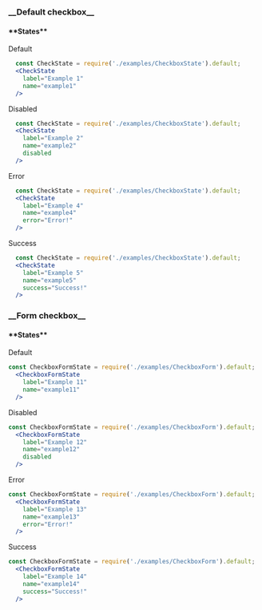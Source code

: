 <h3>__Default checkbox__</h3>
<h4>**States**</h4>

Default
```jsx
  const CheckState = require('./examples/CheckboxState').default;
  <CheckState
    label="Example 1"
    name="example1"
  />
```

Disabled
```jsx
  const CheckState = require('./examples/CheckboxState').default;
  <CheckState
    label="Example 2"
    name="example2"
    disabled
  />
```

Error
```jsx
  const CheckState = require('./examples/CheckboxState').default;
  <CheckState
    label="Example 4"
    name="example4"
    error="Error!"
  />
```

Success
```jsx
  const CheckState = require('./examples/CheckboxState').default;
  <CheckState
    label="Example 5"
    name="example5"
    success="Success!"
  />
```

<h3>__Form checkbox__</h3>
<h4>**States**</h4>

Default
```jsx
const CheckboxFormState = require('./examples/CheckboxForm').default;
  <CheckboxFormState
    label="Example 11"
    name="example11"
  />
```

Disabled
```jsx
const CheckboxFormState = require('./examples/CheckboxForm').default;
  <CheckboxFormState
    label="Example 12"
    name="example12"
    disabled
  />
```

Error
```jsx
const CheckboxFormState = require('./examples/CheckboxForm').default;
  <CheckboxFormState
    label="Example 13"
    name="example13"
    error="Error!"
  />
```

Success
```jsx
const CheckboxFormState = require('./examples/CheckboxForm').default;
  <CheckboxFormState
    label="Example 14"
    name="example14"
    success="Success!"
  />
```
